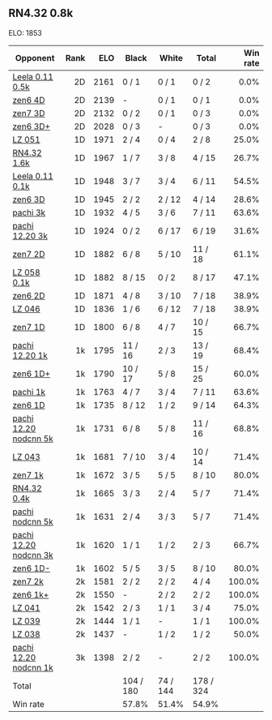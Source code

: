 ## RN4.32 0.8k ##

ELO: 1853

Opponent | Rank | ELO | Black | White | Total | Win rate
---------|-----:|----:|-------|-------|-------|-------:
[Leela 0.11 0.5k](Leela%200.11%200.5k.md) | 2D | 2161 | 0 / 1 | 0 / 1 | 0 / 2 | 0.0%
[zen6 4D](zen6%204D.md) | 2D | 2139 | - | 0 / 1 | 0 / 1 | 0.0%
[zen7 3D](zen7%203D.md) | 2D | 2132 | 0 / 2 | 0 / 1 | 0 / 3 | 0.0%
[zen6 3D+](zen6%203D+.md) | 2D | 2028 | 0 / 3 | - | 0 / 3 | 0.0%
[LZ 051](LZ%20051.md) | 1D | 1971 | 2 / 4 | 0 / 4 | 2 / 8 | 25.0%
[RN4.32 1.6k](RN4.32%201.6k.md) | 1D | 1967 | 1 / 7 | 3 / 8 | 4 / 15 | 26.7%
[Leela 0.11 0.1k](Leela%200.11%200.1k.md) | 1D | 1948 | 3 / 7 | 3 / 4 | 6 / 11 | 54.5%
[zen6 3D](zen6%203D.md) | 1D | 1945 | 2 / 2 | 2 / 12 | 4 / 14 | 28.6%
[pachi 3k](pachi%203k.md) | 1D | 1932 | 4 / 5 | 3 / 6 | 7 / 11 | 63.6%
[pachi 12.20 3k](pachi%2012.20%203k.md) | 1D | 1924 | 0 / 2 | 6 / 17 | 6 / 19 | 31.6%
[zen7 2D](zen7%202D.md) | 1D | 1882 | 6 / 8 | 5 / 10 | 11 / 18 | 61.1%
[LZ 058 0.1k](LZ%20058%200.1k.md) | 1D | 1882 | 8 / 15 | 0 / 2 | 8 / 17 | 47.1%
[zen6 2D](zen6%202D.md) | 1D | 1871 | 4 / 8 | 3 / 10 | 7 / 18 | 38.9%
[LZ 046](LZ%20046.md) | 1D | 1836 | 1 / 6 | 6 / 12 | 7 / 18 | 38.9%
[zen7 1D](zen7%201D.md) | 1D | 1800 | 6 / 8 | 4 / 7 | 10 / 15 | 66.7%
[pachi 12.20 1k](pachi%2012.20%201k.md) | 1k | 1795 | 11 / 16 | 2 / 3 | 13 / 19 | 68.4%
[zen6 1D+](zen6%201D+.md) | 1k | 1790 | 10 / 17 | 5 / 8 | 15 / 25 | 60.0%
[pachi 1k](pachi%201k.md) | 1k | 1763 | 4 / 7 | 3 / 4 | 7 / 11 | 63.6%
[zen6 1D](zen6%201D.md) | 1k | 1735 | 8 / 12 | 1 / 2 | 9 / 14 | 64.3%
[pachi 12.20 nodcnn 5k](pachi%2012.20%20nodcnn%205k.md) | 1k | 1731 | 6 / 8 | 5 / 8 | 11 / 16 | 68.8%
[LZ 043](LZ%20043.md) | 1k | 1681 | 7 / 10 | 3 / 4 | 10 / 14 | 71.4%
[zen7 1k](zen7%201k.md) | 1k | 1672 | 3 / 5 | 5 / 5 | 8 / 10 | 80.0%
[RN4.32 0.4k](RN4.32%200.4k.md) | 1k | 1665 | 3 / 3 | 2 / 4 | 5 / 7 | 71.4%
[pachi nodcnn 5k](pachi%20nodcnn%205k.md) | 1k | 1631 | 2 / 4 | 3 / 3 | 5 / 7 | 71.4%
[pachi 12.20 nodcnn 3k](pachi%2012.20%20nodcnn%203k.md) | 1k | 1620 | 1 / 1 | 1 / 2 | 2 / 3 | 66.7%
[zen6 1D-](zen6%201D-.md) | 1k | 1602 | 5 / 5 | 3 / 5 | 8 / 10 | 80.0%
[zen7 2k](zen7%202k.md) | 2k | 1581 | 2 / 2 | 2 / 2 | 4 / 4 | 100.0%
[zen6 1k+](zen6%201k+.md) | 2k | 1550 | - | 2 / 2 | 2 / 2 | 100.0%
[LZ 041](LZ%20041.md) | 2k | 1542 | 2 / 3 | 1 / 1 | 3 / 4 | 75.0%
[LZ 039](LZ%20039.md) | 2k | 1444 | 1 / 1 | - | 1 / 1 | 100.0%
[LZ 038](LZ%20038.md) | 2k | 1437 | - | 1 / 2 | 1 / 2 | 50.0%
[pachi 12.20 nodcnn 1k](pachi%2012.20%20nodcnn%201k.md) | 3k | 1398 | 2 / 2 | - | 2 / 2 | 100.0%
Total | | | 104 / 180 | 74 / 144 | 178 / 324 | 
Win rate| | | 57.8% | 51.4% | 54.9% | 
